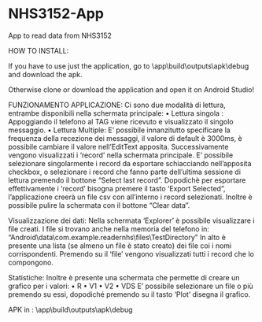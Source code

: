 # NHS3152-App
App to read data from NHS3152 



 HOW TO INSTALL: 

 If you have to use just the application, go to  \app\build\outputs\apk\debug and download the apk.
 
 Otherwise clone or download the application and open it on Android Studio!
 
 
 

FUNZIONAMENTO APPLICAZIONE: 
Ci sono due modalità di lettura, entrambe disponibili nella schermata principale: 
•	Lettura singola :
 Appoggiando il telefono al TAG viene ricevuto e visualizzato il singolo messaggio.
•	Lettura Multiple: 
E’ possibile innanzitutto specificare la frequenza della recezione dei messaggi, il valore di default è 3000ms, è possibile cambiare il valore nell’EditText apposita. 
Successivamente vengono visualizzati i ‘record’ nella schermata principale. E’ possibile selezionare singolarmente i record da esportare schiacciando nell’apposita checkbox, o selezionare i record che fanno parte dell’ultima sessione di lettura premendo il bottone “Select last record”. 
Dopodichè per esportare effettivamente i ‘record’ bisogna premere il tasto ‘Export Selected”, l’applicazione creerà un file csv con all’interno i record selezionati. 
Inoltre è possibile pulire la schermata con il bottone “Clear data”.

Visualizzazione dei dati: 
Nella schermata ‘Explorer’ è possibile visualizzare i file creati.
I file si trovano anche nella memoria del telefono in:  “Android\data\com.example.readernhs\files\TestDirectory”
In alto è presente una lista (se almeno un file è stato creato) dei file coi i nomi corrispondenti. Premendo su il ‘file’ vengono visualizzati tutti i record che lo compongono. 

Statistiche: 
Inoltre è presente una schermata che permette di creare un grafico per i valori: 
•	R 
•	V1 
•	V2 
•	VDS 
E’ possibile selezionare un file o più premendo su essi, dopodiché premendo su il tasto ‘Plot’ disegna il grafico. 



APK in : \app\build\outputs\apk\debug
